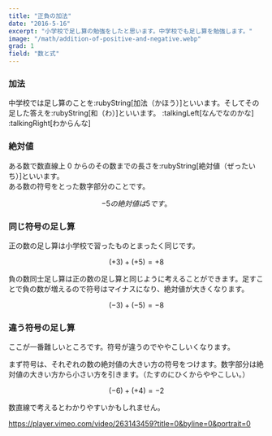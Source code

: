 ```yaml
---
title: "正負の加法"
date: "2016-5-16"
excerpt: "小学校で足し算の勉強をしたと思います。中学校でも足し算を勉強します。"
image: "/math/addition-of-positive-and-negative.webp"
grad: 1
field: "数と式"
---
```


### 加法

中学校では足し算のことを:rubyString[加法（かほう）]といいます。そしてその足した答えを:rubyString[和（わ）]といいます。
:talkingLeft[なんでなのかな]
:talkingRight[わからんな]

### 絶対値

ある数で数直線上 0 からのその数までの長さを:rubyString[絶対値（ぜったいち）]といいます。  
ある数の符号をとった数字部分のことです。

$$
-5の絶対値は5です。
$$

### 同じ符号の足し算

正の数の足し算は小学校で習ったものとまったく同じです。

$$
(+3)+(+5)=+8
$$

負の数同士足し算は正の数の足し算と同じように考えることができます。足すことで負の数が増えるので符号はマイナスになり、絶対値が大きくなります。

$$
(-3)+(-5)=-8
$$

### 違う符号の足し算

ここが一番難しいところです。符号が違うのでややこしいくなります。

まず符号は、それぞれの数の絶対値の大きい方の符号をつけます。数字部分は絶対値の大きい方から小さい方を引きます。（たすのにひくからややこしい。）

$$
(-6)+(+4)=-2
$$

数直線で考えるとわかりやすいかもしれません。

https://player.vimeo.com/video/263143459?title=0&byline=0&portrait=0
